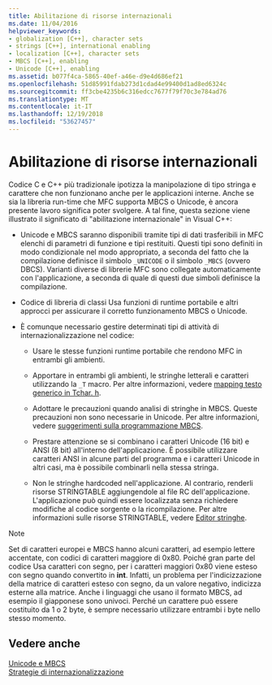 ```yaml
---
title: Abilitazione di risorse internazionali
ms.date: 11/04/2016
helpviewer_keywords:
- globalization [C++], character sets
- strings [C++], international enabling
- localization [C++], character sets
- MBCS [C++], enabling
- Unicode [C++], enabling
ms.assetid: b077f4ca-5865-40ef-a46e-d9e4d686ef21
ms.openlocfilehash: 51d85991fdab273d1cdad4e99400d1ad8ed6324c
ms.sourcegitcommit: ff3cbe4235b6c316edcc7677f79f70c3e784ad76
ms.translationtype: MT
ms.contentlocale: it-IT
ms.lasthandoff: 12/19/2018
ms.locfileid: "53627457"
---
```

# <a name="international-enabling"></a>Abilitazione di risorse internazionali

Codice C e C++ più tradizionale ipotizza la manipolazione di tipo stringa e carattere che non funzionano anche per le applicazioni interne. Anche se sia la libreria run-time che MFC supporta MBCS o Unicode, è ancora presente lavoro significa poter svolgere. A tal fine, questa sezione viene illustrato il significato di "abilitazione internazionale" in Visual C++:

- Unicode e MBCS saranno disponibili tramite tipi di dati trasferibili in MFC elenchi di parametri di funzione e tipi restituiti. Questi tipi sono definiti in modo condizionale nel modo appropriato, a seconda del fatto che la compilazione definisce il simbolo `_UNICODE` o il simbolo `_MBCS` (ovvero DBCS). Varianti diverse di librerie MFC sono collegate automaticamente con l'applicazione, a seconda di quale di questi due simboli definisce la compilazione.

- Codice di libreria di classi Usa funzioni di runtime portabile e altri approcci per assicurare il corretto funzionamento MBCS o Unicode.

- È comunque necessario gestire determinati tipi di attività di internazionalizzazione nel codice:

   - Usare le stesse funzioni runtime portabile che rendono MFC in entrambi gli ambienti.

   - Apportare in entrambi gli ambienti, le stringhe letterali e caratteri utilizzando la `_T` macro. Per altre informazioni, vedere [mapping testo generico in Tchar. h](../text/generic-text-mappings-in-tchar-h.md).

   - Adottare le precauzioni quando analisi di stringhe in MBCS. Queste precauzioni non sono necessarie in Unicode. Per altre informazioni, vedere [suggerimenti sulla programmazione MBCS](../text/mbcs-programming-tips.md).

   - Prestare attenzione se si combinano i caratteri Unicode (16 bit) e ANSI (8 bit) all'interno dell'applicazione. È possibile utilizzare caratteri ANSI in alcune parti del programma e i caratteri Unicode in altri casi, ma è possibile combinarli nella stessa stringa.

   - Non le stringhe hardcoded nell'applicazione. Al contrario, renderli risorse STRINGTABLE aggiungendole al file RC dell'applicazione. L'applicazione può quindi essere localizzata senza richiedere modifiche al codice sorgente o la ricompilazione. Per altre informazioni sulle risorse STRINGTABLE, vedere [Editor stringhe](../windows/string-editor.md).

> [!NOTE]
>  Set di caratteri europei e MBCS hanno alcuni caratteri, ad esempio lettere accentate, con codici di caratteri maggiore di 0x80. Poiché gran parte del codice Usa caratteri con segno, per i caratteri maggiori 0x80 viene esteso con segno quando convertito in **int**. Infatti, un problema per l'indicizzazione della matrice di caratteri esteso con segno, da un valore negativo, indicizza esterne alla matrice. Anche i linguaggi che usano il formato MBCS, ad esempio il giapponese sono univoci. Perché un carattere può essere costituito da 1 o 2 byte, è sempre necessario utilizzare entrambi i byte nello stesso momento.

## <a name="see-also"></a>Vedere anche

[Unicode e MBCS](../text/unicode-and-mbcs.md)<br/>
[Strategie di internazionalizzazione](../text/internationalization-strategies.md)
